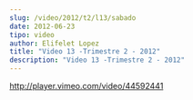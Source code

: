```yaml
---
slug: /video/2012/t2/l13/sabado
date: 2012-06-23
tipo: video
author: Elifelet Lopez
title: "Video 13 -Trimestre 2 - 2012"
description: "Video 13 -Trimestre 2 - 2012"
---
```


http://player.vimeo.com/video/44592441
